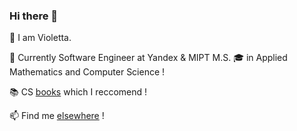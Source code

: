 ### Hi there 👋

🌱 I am Violetta. 

🦋 Currently Software Engineer at Yandex & MIPT M.S. 🎓 in Applied Mathematics and Computer Science ! 

📚 CS [books](https://violetta.dev/books/) which I reccomend !

📫 Find me [elsewhere](https://violetta.dev/contact/) !
<!--
**SheepIsland/Sheepisland** is a ✨ _special_ ✨ repository because its `README.md` (this file) appears on your GitHub profile.

Here are some ideas to get you started:

- 🔭 I’m currently working on ...
- 🌱 I’m currently learning ...
- 👯 I’m looking to collaborate on ...
- 🤔 I’m looking for help with ...
- 💬 Ask me about ...
- 📫 How to reach me: ...
- 😄 Pronouns: ...
- ⚡ Fun fact: ...
-->
